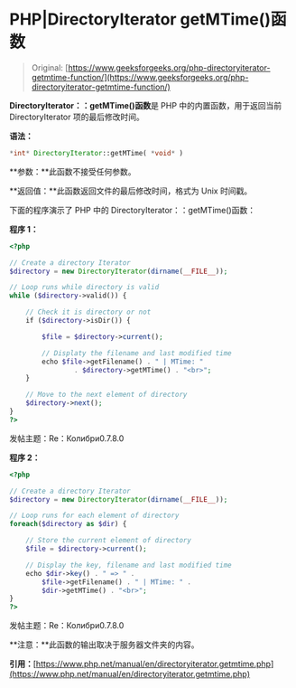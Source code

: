 # PHP|DirectoryIterator getMTime()函数

> Original: [https://www.geeksforgeeks.org/php-directoryiterator-getmtime-function/](https://www.geeksforgeeks.org/php-directoryiterator-getmtime-function/)

**DirectoryIterator：：getMTime()函数**是 PHP 中的内置函数，用于返回当前 DirectoryIterator 项的最后修改时间。

**语法：**

```php
*int* DirectoryIterator::getMTime( *void* )
```

**参数：**此函数不接受任何参数。

**返回值：**此函数返回文件的最后修改时间，格式为 Unix 时间戳。

下面的程序演示了 PHP 中的 DirectoryIterator：：getMTime()函数：

**程序 1：**

```php
<?php

// Create a directory Iterator
$directory = new DirectoryIterator(dirname(__FILE__));

// Loop runs while directory is valid
while ($directory->valid()) {

    // Check it is directory or not
    if ($directory->isDir()) {

        $file = $directory->current();

        // Displaty the filename and last modified time
        echo $file->getFilename() . " | MTime: "
                . $directory->getMTime() . "<br>";
    }

    // Move to the next element of directory
    $directory->next();
}
?>
```

发帖主题：Re：Колибри0.7.8.0

**程序 2：**

```php
<?php

// Create a directory Iterator
$directory = new DirectoryIterator(dirname(__FILE__));

// Loop runs for each element of directory
foreach($directory as $dir) {

    // Store the current element of directory
    $file = $directory->current();

    // Display the key, filename and last modified time
    echo $dir->key() . " => " . 
        $file->getFilename() . " | MTime: " .
        $dir->getMTime() . "<br>";
}
?> 
```

发帖主题：Re：Колибри0.7.8.0

**注意：**此函数的输出取决于服务器文件夹的内容。

**引用：**[https://www.php.net/manual/en/directoryiterator.getmtime.php](https://www.php.net/manual/en/directoryiterator.getmtime.php)